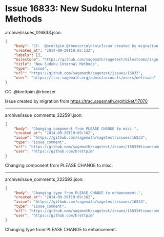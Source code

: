 # Issue 16833: New Sudoku Internal Methods

archive/issues_016833.json:
```json
{
    "body": "CC:  @brettpim @rbeezer\n\n\n\nIssue created by migration from https://trac.sagemath.org/ticket/17070\n\n",
    "created_at": "2014-09-29T19:05:13Z",
    "labels": [],
    "milestone": "https://github.com/sagemath/sagetest/milestones/sage-6.4",
    "title": "New Sudoku Internal Methods",
    "type": "issue",
    "url": "https://github.com/sagemath/sagetest/issues/16833",
    "user": "https://trac.sagemath.org/admin/accounts/users/melissah"
}
```
CC:  @brettpim @rbeezer



Issue created by migration from https://trac.sagemath.org/ticket/17070





---

archive/issue_comments_222591.json:
```json
{
    "body": "Changing component from PLEASE CHANGE to misc.",
    "created_at": "2014-09-29T19:09:16Z",
    "issue": "https://github.com/sagemath/sagetest/issues/16833",
    "type": "issue_comment",
    "url": "https://github.com/sagemath/sagetest/issues/16833#issuecomment-222591",
    "user": "https://github.com/brettpim"
}
```

Changing component from PLEASE CHANGE to misc.



---

archive/issue_comments_222592.json:
```json
{
    "body": "Changing type from PLEASE CHANGE to enhancement.",
    "created_at": "2014-09-29T19:09:16Z",
    "issue": "https://github.com/sagemath/sagetest/issues/16833",
    "type": "issue_comment",
    "url": "https://github.com/sagemath/sagetest/issues/16833#issuecomment-222592",
    "user": "https://github.com/brettpim"
}
```

Changing type from PLEASE CHANGE to enhancement.
